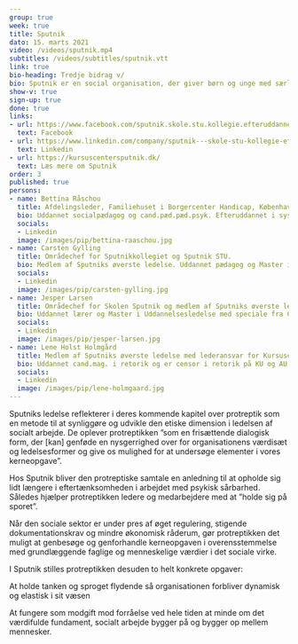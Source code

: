 ```yaml
---
group: true
week: true
title: Sputnik
dato: 15. marts 2021
video: /videos/sputnik.mp4
subtitles: /videos/subtitles/sputnik.vtt
link: true
bio-heading: Tredje bidrag v/
bio: Sputnik er en social organisation, der giver børn og unge med særlige behov mulighed for læring, trivsel og udvikling. Sputnik har dagbehandlingsskoler, særligt tilrettelagt ungdomsuddannelse, botilbud og kursuscenter. Herudover er Sputnik VISO-leverandør for Socialstyrelsen og rådgiver bl.a. i autisme, ADHD, angst og skolevægring.
show-v: true
sign-up: true
done: true
links:
- url: https://www.facebook.com/sputnik.skole.stu.kollegie.efteruddannelse
  text: Facebook
- url: https://www.linkedin.com/company/sputnik---skole-stu-kollegie-efteruddannelse/
  text: Linkedin
- url: https://kursuscentersputnik.dk/
  text: Læs mere om Sputnik
order: 3
published: true
persons:
- name: Bettina Råschou
  title: Afdelingsleder, Familiehuset i Borgercenter Handicap, Københavns Kommune.
  bio: Uddannet socialpædagog og cand.pæd.pæd.psyk. Efteruddannet i systemisk-narrativ familieterapi og autismespecifik metodeudvikling. VISO-specialist for Socialstyrelsen. Tidligere afdelingsleder i Sputnik. Pt. studerende på CCC’s Master i Business Coaching.
  socials:
  - Linkedin
  image: /images/pip/bettina-raaschou.jpg
- name: Carsten Gylling
  title: Områdechef for Sputnikkollegiet og Sputnik STU.
  bio: Medlem af Sputniks øverste ledelse. Uddannet pædagog og Master i Uddannelsesledelse med speciale fra CCC’s Master of Business Coaching. Efteruddannet i systemisk-narrativ familieterapi .
  socials:
  - Linkedin
  image: /images/pip/carsten-gylling.jpg
- name: Jesper Larsen
  title: Områdechef for Skolen Sputnik og medlem af Sputniks øverste ledelse.
  bio: Uddannet lærer og Master i Uddannelsesledelse med speciale fra CCC’s Master of Business Coaching. Efteruddannet i systemisk-narrativ familieterapi og uddannelsesansvarlig for Kursuscenter Sputniks systemisk-narrative lederuddannelse.
  socials:
  - Linkedin
  image: /images/pip/jesper-larsen.jpg
- name: Lene Holst Holmgård
  title: Medlem af Sputniks øverste ledelse med lederansvar for Kursuscenter Sputnik, Sputniks psykologteam og kommunikationsindsats.
  bio: Uddannet cand.mag. i retorik og er censor i retorik på KU og AU. Efteruddannet fra Københavns Kommunes lederudviklingsprogram og Sputniks systemisk-narrative lederuddannelse.
  socials:
  - Linkedin
  image: /images/pip/lene-holmgaard.jpg
---
```


Sputniks ledelse reflekterer i deres kommende kapitel over protreptik som en metode til at synliggøre og udvikle den etiske dimension i ledelsen af socialt arbejde. De oplever protreptikken ”som en frisættende dialogisk form, der [kan] genføde en nysgerrighed over for organisationens værdisæt og ledelsesformer og give os mulighed for at undersøge elementer i vores kerneopgave”.

 

Hos Sputnik bliver den protreptiske samtale en anledning til at opholde sig lidt længere i eftertænksomheden i arbejdet med psykisk sårbarhed. Således hjælper protreptikken ledere og medarbejdere med at ”holde sig på sporet”. 

 

Når den sociale sektor er under pres af øget regulering, stigende dokumentationskrav og mindre økonomisk råderum, gør protreptikken det muligt at genbesøge og genforhandle kerneopgaven i overensstemmelse med grundlæggende faglige og menneskelige værdier i det sociale virke.

 

I Sputnik stilles protreptikken desuden to helt konkrete opgaver: 

 

At holde tanken og sproget flydende så organisationen forbliver dynamisk og elastisk i sit væsen

 

At fungere som modgift mod forråelse ved hele tiden at minde om det værdifulde fundament, socialt arbejde bygger på og bygger op mellem mennesker.